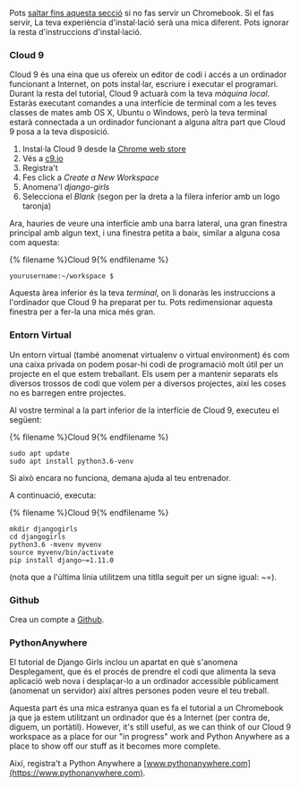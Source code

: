 Pots [saltar fins aquesta secció](http://tutorial.djangogirls.org/en/installation/#install-python) si no fas servir un Chromebook. Si el fas servir, La teva experiència d'instal·lació serà una mica diferent. Pots ignorar la resta d'instruccions d'instal·lació.

### Cloud 9

Cloud 9 és una eina que us ofereix un editor de codi i accés a un ordinador funcionant a Internet, on pots instal·lar, escriure i executar el programari. Durant la resta del tutorial, Cloud 9 actuarà com la teva *màquina local*. Estaràs executant comandes a una interfície de terminal com a les teves classes de mates amb OS X, Ubuntu o Windows, però la teva terminal estarà connectada a un ordinador funcionant a alguna altra part que Cloud 9 posa a la teva disposició.

1. Instal·la Cloud 9 desde la [Chrome web store](https://chrome.google.com/webstore/detail/cloud9/nbdmccoknlfggadpfkmcpnamfnbkmkcp)
2. Vés a [c9.io](https://c9.io)
3. Registra't
4. Fes click a *Create a New Workspace*
5. Anomena'l *django-girls*
6. Selecciona el *Blank* (segon per la dreta a la filera inferior amb un logo taronja)

Ara, hauries de veure una interfície amb una barra lateral, una gran finestra principal amb algun text, i una finestra petita a baix, similar a alguna cosa com aquesta:

{% filename %}Cloud 9{% endfilename %}

    yourusername:~/workspace $
    

Aquesta àrea inferior és la teva *terminal*, on li donaràs les instruccions a l'ordinador que Cloud 9 ha preparat per tu. Pots redimensionar aquesta finestra per a fer-la una mica més gran.

### Entorn Virtual

Un entorn virtual (també anomenat virtualenv o virtual environment) és com una caixa privada on podem posar-hi codi de programació molt útil per un projecte en el que estem treballant. Els usem per a mantenir separats els diversos trossos de codi que volem per a diversos projectes, així les coses no es barregen entre projectes.

Al vostre terminal a la part inferior de la interfície de Cloud 9, executeu el següent:

{% filename %}Cloud 9{% endfilename %}

    sudo apt update
    sudo apt install python3.6-venv
    

Si això encara no funciona, demana ajuda al teu entrenador.

A continuació, executa:

{% filename %}Cloud 9{% endfilename %}

    mkdir djangogirls
    cd djangogirls
    python3.6 -mvenv myvenv
    source myvenv/bin/activate
    pip install django~=1.11.0
    

(nota que a l'última línia utilitzem una titlla seguit per un signe igual: ~=).

### Github

Crea un compte a [Github](https://github.com).

### PythonAnywhere

El tutorial de Django Girls inclou un apartat en què s'anomena Desplegament, que és el procés de prendre el codi que alimenta la seva aplicació web nova i desplaçar-lo a un ordinador accessible públicament (anomenat un servidor) així altres persones poden veure el teu treball.

Aquesta part és una mica estranya quan es fa el tutorial a un Chromebook ja que ja estem utilitzant un ordinador que és a Internet (per contra de, diguem, un portàtil). However, it's still useful, as we can think of our Cloud 9 workspace as a place for our "in progress" work and Python Anywhere as a place to show off our stuff as it becomes more complete.

Així, registra't a Python Anywhere a [www.pythonanywhere.com](https://www.pythonanywhere.com).